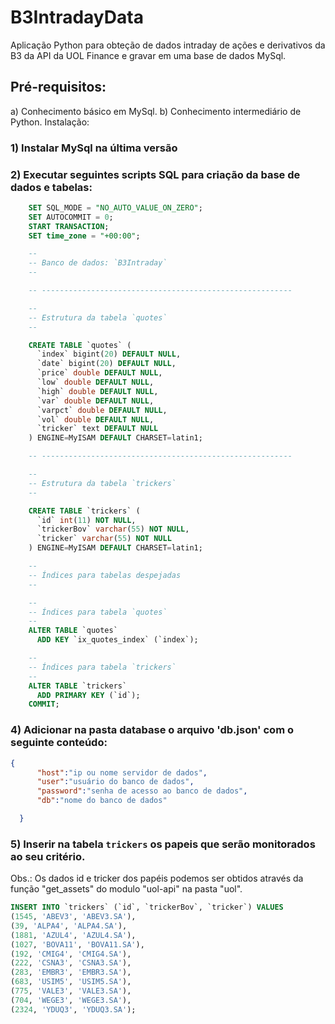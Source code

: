 # B3IntradayData

Aplicação Python para obteção de dados intraday de ações e derivativos da B3 da API da UOL Finance e gravar em uma base de dados MySql.

## Pré-requisitos:
a) Conhecimento básico em MySql.
b) Conhecimento intermediário de Python.
Instalação:

### 1) Instalar MySql na última versão
### 2) Executar seguintes scripts SQL para criação da base de dados e tabelas:
```sql
    SET SQL_MODE = "NO_AUTO_VALUE_ON_ZERO";
    SET AUTOCOMMIT = 0;
    START TRANSACTION;
    SET time_zone = "+00:00";

    --
    -- Banco de dados: `B3Intraday`
    --

    -- --------------------------------------------------------

    --
    -- Estrutura da tabela `quotes`
    --

    CREATE TABLE `quotes` (
      `index` bigint(20) DEFAULT NULL,
      `date` bigint(20) DEFAULT NULL,
      `price` double DEFAULT NULL,
      `low` double DEFAULT NULL,
      `high` double DEFAULT NULL,
      `var` double DEFAULT NULL,
      `varpct` double DEFAULT NULL,
      `vol` double DEFAULT NULL,
      `tricker` text DEFAULT NULL
    ) ENGINE=MyISAM DEFAULT CHARSET=latin1;

    -- --------------------------------------------------------

    --
    -- Estrutura da tabela `trickers`
    --

    CREATE TABLE `trickers` (
      `id` int(11) NOT NULL,
      `trickerBov` varchar(55) NOT NULL,
      `tricker` varchar(55) NOT NULL
    ) ENGINE=MyISAM DEFAULT CHARSET=latin1;

    --
    -- Índices para tabelas despejadas
    --

    --
    -- Índices para tabela `quotes`
    --
    ALTER TABLE `quotes`
      ADD KEY `ix_quotes_index` (`index`);

    --
    -- Índices para tabela `trickers`
    --
    ALTER TABLE `trickers`
      ADD PRIMARY KEY (`id`);
    COMMIT;
```
### 4) Adicionar na pasta database o arquivo 'db.json' com o seguinte conteúdo:

```json
{
      "host":"ip ou nome servidor de dados",
      "user":"usuário do banco de dados",
      "password":"senha de acesso ao banco de dados",
      "db":"nome do banco de dados"

  }
```
### 5) Inserir na tabela `trickers` os papeis que serão monitorados ao seu critério. 
Obs.: Os dados id e tricker dos papéis podemos ser obtidos através da função "get_assets" do modulo "uol-api" na pasta "uol".

```sql
INSERT INTO `trickers` (`id`, `trickerBov`, `tricker`) VALUES
(1545, 'ABEV3', 'ABEV3.SA'),
(39, 'ALPA4', 'ALPA4.SA'),
(1881, 'AZUL4', 'AZUL4.SA'),
(1027, 'BOVA11', 'BOVA11.SA'),
(192, 'CMIG4', 'CMIG4.SA'),
(222, 'CSNA3', 'CSNA3.SA'),
(283, 'EMBR3', 'EMBR3.SA'),
(683, 'USIM5', 'USIM5.SA'),
(775, 'VALE3', 'VALE3.SA'),
(704, 'WEGE3', 'WEGE3.SA'),
(2324, 'YDUQ3', 'YDUQ3.SA');
```
